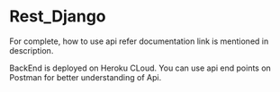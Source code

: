 # Rest_Django

For complete, how to use api refer documentation link is mentioned in description.

BackEnd is deployed on Heroku CLoud.
You can use api end points on Postman for better understanding of Api.
